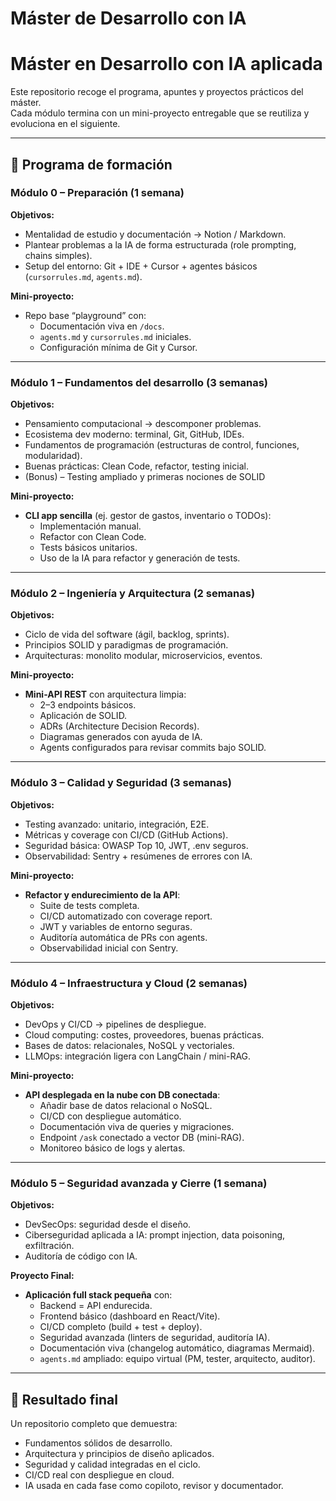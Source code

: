 # Máster de Desarrollo con IA

# Máster en Desarrollo con IA aplicada

Este repositorio recoge el programa, apuntes y proyectos prácticos del máster.  
Cada módulo termina con un mini-proyecto entregable que se reutiliza y evoluciona en el siguiente.  

---

## 📂 Programa de formación

### Módulo 0 – Preparación (1 semana)
**Objetivos:**
- Mentalidad de estudio y documentación → Notion / Markdown.
- Plantear problemas a la IA de forma estructurada (role prompting, chains simples).
- Setup del entorno: Git + IDE + Cursor + agentes básicos (`cursorrules.md`, `agents.md`).

**Mini-proyecto:**
- Repo base “playground” con:
  - Documentación viva en `/docs`.
  - `agents.md` y `cursorrules.md` iniciales.
  - Configuración mínima de Git y Cursor.

---

### Módulo 1 – Fundamentos del desarrollo (3 semanas)
**Objetivos:**
- Pensamiento computacional → descomponer problemas.
- Ecosistema dev moderno: terminal, Git, GitHub, IDEs.
- Fundamentos de programación (estructuras de control, funciones, modularidad).
- Buenas prácticas: Clean Code, refactor, testing inicial.
- (Bonus) – Testing ampliado y primeras nociones de SOLID

**Mini-proyecto:**
- **CLI app sencilla** (ej. gestor de gastos, inventario o TODOs):
  - Implementación manual.
  - Refactor con Clean Code.
  - Tests básicos unitarios.
  - Uso de la IA para refactor y generación de tests.

---

### Módulo 2 – Ingeniería y Arquitectura (2 semanas)
**Objetivos:**
- Ciclo de vida del software (ágil, backlog, sprints).
- Principios SOLID y paradigmas de programación.
- Arquitecturas: monolito modular, microservicios, eventos.

**Mini-proyecto:**
- **Mini-API REST** con arquitectura limpia:
  - 2–3 endpoints básicos.
  - Aplicación de SOLID.
  - ADRs (Architecture Decision Records).
  - Diagramas generados con ayuda de IA.
  - Agents configurados para revisar commits bajo SOLID.

---

### Módulo 3 – Calidad y Seguridad (3 semanas)
**Objetivos:**
- Testing avanzado: unitario, integración, E2E.
- Métricas y coverage con CI/CD (GitHub Actions).
- Seguridad básica: OWASP Top 10, JWT, .env seguros.
- Observabilidad: Sentry + resúmenes de errores con IA.

**Mini-proyecto:**
- **Refactor y endurecimiento de la API**:
  - Suite de tests completa.
  - CI/CD automatizado con coverage report.
  - JWT y variables de entorno seguras.
  - Auditoría automática de PRs con agents.
  - Observabilidad inicial con Sentry.

---

### Módulo 4 – Infraestructura y Cloud (2 semanas)
**Objetivos:**
- DevOps y CI/CD → pipelines de despliegue.
- Cloud computing: costes, proveedores, buenas prácticas.
- Bases de datos: relacionales, NoSQL y vectoriales.
- LLMOps: integración ligera con LangChain / mini-RAG.

**Mini-proyecto:**
- **API desplegada en la nube con DB conectada**:
  - Añadir base de datos relacional o NoSQL.
  - CI/CD con despliegue automático.
  - Documentación viva de queries y migraciones.
  - Endpoint `/ask` conectado a vector DB (mini-RAG).
  - Monitoreo básico de logs y alertas.

---

### Módulo 5 – Seguridad avanzada y Cierre (1 semana)
**Objetivos:**
- DevSecOps: seguridad desde el diseño.
- Ciberseguridad aplicada a IA: prompt injection, data poisoning, exfiltración.
- Auditoría de código con IA.

**Proyecto Final:**
- **Aplicación full stack pequeña** con:
  - Backend = API endurecida.
  - Frontend básico (dashboard en React/Vite).
  - CI/CD completo (build + test + deploy).
  - Seguridad avanzada (linters de seguridad, auditoría IA).
  - Documentación viva (changelog automático, diagramas Mermaid).
  - `agents.md` ampliado: equipo virtual (PM, tester, arquitecto, auditor).

---

## 🏁 Resultado final
Un repositorio completo que demuestra:
- Fundamentos sólidos de desarrollo.
- Arquitectura y principios de diseño aplicados.
- Seguridad y calidad integradas en el ciclo.
- CI/CD real con despliegue en cloud.
- IA usada en cada fase como copiloto, revisor y documentador.

